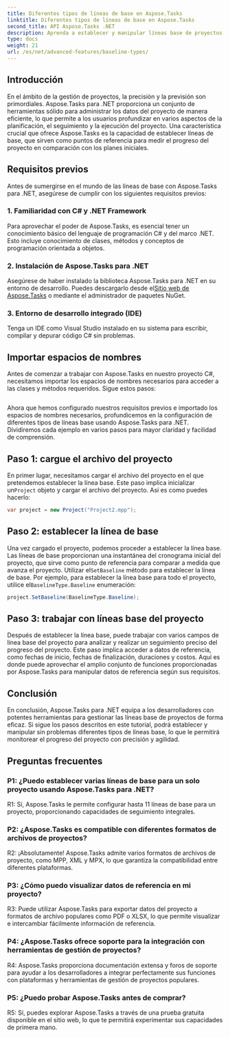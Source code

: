 ```yaml
---
title: Diferentes tipos de líneas de base en Aspose.Tasks
linktitle: Diferentes tipos de líneas de base en Aspose.Tasks
second_title: API Aspose.Tasks .NET
description: Aprenda a establecer y manipular líneas base de proyectos de manera eficiente usando Aspose.Tasks para .NET.
type: docs
weight: 21
url: /es/net/advanced-features/baseline-types/
---
```

## Introducción

En el ámbito de la gestión de proyectos, la precisión y la previsión son primordiales. Aspose.Tasks para .NET proporciona un conjunto de herramientas sólido para administrar los datos del proyecto de manera eficiente, lo que permite a los usuarios profundizar en varios aspectos de la planificación, el seguimiento y la ejecución del proyecto. Una característica crucial que ofrece Aspose.Tasks es la capacidad de establecer líneas de base, que sirven como puntos de referencia para medir el progreso del proyecto en comparación con los planes iniciales.

## Requisitos previos

Antes de sumergirse en el mundo de las líneas de base con Aspose.Tasks para .NET, asegúrese de cumplir con los siguientes requisitos previos:

### 1. Familiaridad con C# y .NET Framework

Para aprovechar el poder de Aspose.Tasks, es esencial tener un conocimiento básico del lenguaje de programación C# y del marco .NET. Esto incluye conocimiento de clases, métodos y conceptos de programación orientada a objetos.

### 2. Instalación de Aspose.Tasks para .NET

Asegúrese de haber instalado la biblioteca Aspose.Tasks para .NET en su entorno de desarrollo. Puedes descargarlo desde el[Sitio web de Aspose.Tasks](https://releases.aspose.com/tasks/net/) o mediante el administrador de paquetes NuGet.

### 3. Entorno de desarrollo integrado (IDE)

Tenga un IDE como Visual Studio instalado en su sistema para escribir, compilar y depurar código C# sin problemas.

## Importar espacios de nombres

Antes de comenzar a trabajar con Aspose.Tasks en nuestro proyecto C#, necesitamos importar los espacios de nombres necesarios para acceder a las clases y métodos requeridos. Sigue estos pasos:

```csharp

```

Ahora que hemos configurado nuestros requisitos previos e importado los espacios de nombres necesarios, profundicemos en la configuración de diferentes tipos de líneas base usando Aspose.Tasks para .NET. Dividiremos cada ejemplo en varios pasos para mayor claridad y facilidad de comprensión.

## Paso 1: cargue el archivo del proyecto

 En primer lugar, necesitamos cargar el archivo del proyecto en el que pretendemos establecer la línea base. Este paso implica inicializar un`Project` objeto y cargar el archivo del proyecto. Así es como puedes hacerlo:

```csharp
var project = new Project("Project2.mpp");
```

## Paso 2: establecer la línea de base

Una vez cargado el proyecto, podemos proceder a establecer la línea base. Las líneas de base proporcionan una instantánea del cronograma inicial del proyecto, que sirve como punto de referencia para comparar a medida que avanza el proyecto. Utilizar el`SetBaseline` método para establecer la línea de base. Por ejemplo, para establecer la línea base para todo el proyecto, utilice el`BaselineType.Baseline` enumeración:

```csharp
project.SetBaseline(BaselineType.Baseline);
```

## Paso 3: trabajar con líneas base del proyecto

Después de establecer la línea base, puede trabajar con varios campos de línea base del proyecto para analizar y realizar un seguimiento preciso del progreso del proyecto. Este paso implica acceder a datos de referencia, como fechas de inicio, fechas de finalización, duraciones y costos. Aquí es donde puede aprovechar el amplio conjunto de funciones proporcionadas por Aspose.Tasks para manipular datos de referencia según sus requisitos.

## Conclusión

En conclusión, Aspose.Tasks para .NET equipa a los desarrolladores con potentes herramientas para gestionar las líneas base de proyectos de forma eficaz. Si sigue los pasos descritos en este tutorial, podrá establecer y manipular sin problemas diferentes tipos de líneas base, lo que le permitirá monitorear el progreso del proyecto con precisión y agilidad.

## Preguntas frecuentes

### P1: ¿Puedo establecer varias líneas de base para un solo proyecto usando Aspose.Tasks para .NET?

R1: Sí, Aspose.Tasks le permite configurar hasta 11 líneas de base para un proyecto, proporcionando capacidades de seguimiento integrales.

### P2: ¿Aspose.Tasks es compatible con diferentes formatos de archivos de proyectos?

R2: ¡Absolutamente! Aspose.Tasks admite varios formatos de archivos de proyecto, como MPP, XML y MPX, lo que garantiza la compatibilidad entre diferentes plataformas.

### P3: ¿Cómo puedo visualizar datos de referencia en mi proyecto?

R3: Puede utilizar Aspose.Tasks para exportar datos del proyecto a formatos de archivo populares como PDF o XLSX, lo que permite visualizar e intercambiar fácilmente información de referencia.

### P4: ¿Aspose.Tasks ofrece soporte para la integración con herramientas de gestión de proyectos?

R4: Aspose.Tasks proporciona documentación extensa y foros de soporte para ayudar a los desarrolladores a integrar perfectamente sus funciones con plataformas y herramientas de gestión de proyectos populares.

### P5: ¿Puedo probar Aspose.Tasks antes de comprar?

R5: Sí, puedes explorar Aspose.Tasks a través de una prueba gratuita disponible en el sitio web, lo que te permitirá experimentar sus capacidades de primera mano.